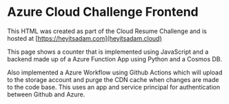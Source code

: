 # Azure Cloud Challenge Frontend

This HTML  was created as part of the Cloud Resume Challenge and is hosted at [https://heyitsadam.com](heyitsadam.cloud)

This page shows a counter that is implemented using JavaScript and a backend made up of a Azure Function App using Python and a Cosmos DB.

Also implemented a Azure Workflow using Github Actions which will upload to the storage account and purge the CDN cache when changes are made to the code base. This uses an app and service principal for authentication between Github and Azure.